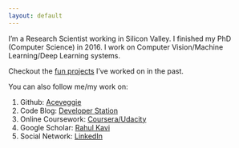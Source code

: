 ```yaml
---
layout: default
---
```


I’m a Research Scientist working in Silicon Valley. I finished my PhD (Computer Science) in 2016.  I work on Computer Vision/Machine Learning/Deep Learning systems.

Checkout the [fun projects](./fun-side-projects.html) I’ve worked on in the past.

You can also follow me/my work on:

1. Github: [Aceveggie](https://www.github.com/aceveggie)
2. Code Blog: [Developer Station](http://www.developerstation.org)
3. Online Coursework: [Coursera/Udacity](./online-courses.html)
4. Google Scholar: [Rahul Kavi](https://scholar.google.com/citations?user=k4viOigAAAAJ)
5. Social Network: [LinkedIn](https://www.linkedin.com/in/rahulkavi/)
